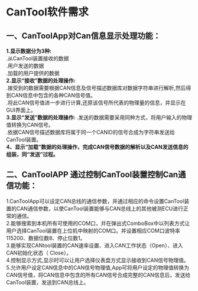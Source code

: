 # CanTool软件需求

## 一、CanToolApp对Can信息显示处理功能：  
**1.显示数据分为3种:**  
.从CanTool装置接收的数据  
.用户发送的数据  
.加载的用户提供的数据  
**2.显示“接收”数据的处理操作:**  
.接受到的数据需要根据CAN信息及信号描述数据库对数据字符串进行解析,然后得到CAN信息中包含的各种CAN信号值。  
.将此CAN信号值进一步进行计算,还原该信号所代表的物理量的信息，并显示在GUI界面上。  
**3.显示“发送”数据的处理操作:**
.发送的数据需要采用同种方式，将用户输入的物理值转换为CAN信号。  
.依据CAN信号描述数据库将属于同一个CANID的信号合成为字符串发送给CanTool装置。  
**4、显示“加载”数据的处理操作，完成CAN信号数据的解析以及CAN发送信息的组装，同“发送”过程。**  
## 二、CanToolAPP 通过控制CanTool装置控制Can通信功能：
1.CanToolApp可以设定CAN总线的通信参数，并通过相应的命令设置CanTool装置的CAN通信参数，以使CanTool装置能够与CAN总线上的其他被测ECU进行正常的通信。  
2.能够搜索到本机所有可使用的COM口，并在弹出式ComboBox中以列表方式让用户选择CanTool装置在上位机中映射的COM口。并设置相应COM口波特率115200、数据位数8、停止位数1。  
3.能够实现CANtool装置的CAN速率设置、进入CAN工作状态（Open）、进入CAN初始化状态（ Close）。  
4.控制显示方式,显示时可以让用户选择仪表盘方式显示接收到CAN信号物理值。  
5.允许用户设定CAN信息中的CAN信号物理值,App可将用户设定的物理值转换为CAN信号值，将CAN信息中包含的所有CAN信号合成完整的CAN信息后，发送给CanTool装置，发送到CAN总线上。
